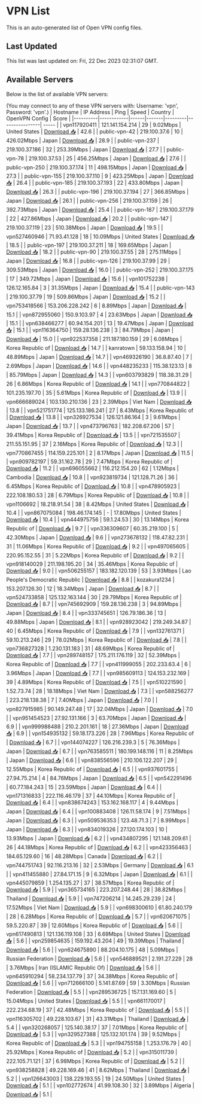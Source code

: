 # VPN List

This is an auto-generated list of Open VPN config files.

## Last Updated

This list was last updated on: Fri, 22 Dec 2023 02:31:07 GMT.

## Available Servers

Below is the list of available VPN servers:

(You may connect to any of these VPN servers with: Username: 'vpn', Password: 'vpn'.)
| Hostname | IP Address | Ping | Speed | Country | OpenVPN Config | Score |
|----------|------------|------|-------|---------|----------------| ----- |
| vpn117920411 | 121.141.154.214 | 29 | 9.02Mbps | United States | [Download 📥](./configs/server_0_US.ovpn) | 42.6 |
| public-vpn-42 | 219.100.37.6 | 10 | 426.02Mbps | Japan | [Download 📥](./configs/server_1_JP.ovpn) | 28.9 |
| public-vpn-237 | 219.100.37.186 | 32 | 253.39Mbps | Japan | [Download 📥](./configs/server_2_JP.ovpn) | 27.7 |
| public-vpn-78 | 219.100.37.53 | 25 | 456.25Mbps | Japan | [Download 📥](./configs/server_3_JP.ovpn) | 27.6 |
| public-vpn-250 | 219.100.37.174 | 11 | 498.15Mbps | Japan | [Download 📥](./configs/server_4_JP.ovpn) | 27.3 |
| public-vpn-155 | 219.100.37.110 | 9 | 423.25Mbps | Japan | [Download 📥](./configs/server_5_JP.ovpn) | 26.4 |
| public-vpn-185 | 219.100.37.193 | 22 | 433.80Mbps | Japan | [Download 📥](./configs/server_6_JP.ovpn) | 26.3 |
| public-vpn-196 | 219.100.37.194 | 27 | 366.85Mbps | Japan | [Download 📥](./configs/server_7_JP.ovpn) | 26.1 |
| public-vpn-256 | 219.100.37.159 | 26 | 392.73Mbps | Japan | [Download 📥](./configs/server_8_JP.ovpn) | 25.4 |
| public-vpn-187 | 219.100.37.179 | 22 | 427.86Mbps | Japan | [Download 📥](./configs/server_9_JP.ovpn) | 20.2 |
| public-vpn-147 | 219.100.37.119 | 23 | 510.38Mbps | Japan | [Download 📥](./configs/server_10_JP.ovpn) | 19.5 |
| vpn527460946 | 71.93.41.128 | 18 | 10.09Mbps | United States | [Download 📥](./configs/server_11_US.ovpn) | 18.5 |
| public-vpn-197 | 219.100.37.211 | 18 | 169.65Mbps | Japan | [Download 📥](./configs/server_12_JP.ovpn) | 18.2 |
| public-vpn-90 | 219.100.37.55 | 28 | 275.11Mbps | Japan | [Download 📥](./configs/server_13_JP.ovpn) | 16.8 |
| public-vpn-126 | 219.100.37.99 | 29 | 309.53Mbps | Japan | [Download 📥](./configs/server_14_JP.ovpn) | 16.0 |
| public-vpn-252 | 219.100.37.175 | 17 | 349.72Mbps | Japan | [Download 📥](./configs/server_15_JP.ovpn) | 15.6 |
| vpn101752238 | 126.12.165.84 | 3 | 31.35Mbps | Japan | [Download 📥](./configs/server_16_JP.ovpn) | 15.4 |
| public-vpn-143 | 219.100.37.79 | 19 | 509.86Mbps | Japan | [Download 📥](./configs/server_17_JP.ovpn) | 15.2 |
| vpn753418566 | 153.206.228.242 | 6 | 8.89Mbps | Japan | [Download 📥](./configs/server_18_JP.ovpn) | 15.1 |
| vpn872955060 | 150.9.103.97 | 4 | 23.63Mbps | Japan | [Download 📥](./configs/server_19_JP.ovpn) | 15.1 |
| vpn638466277 | 60.94.154.201 | 13 | 19.47Mbps | Japan | [Download 📥](./configs/server_20_JP.ovpn) | 15.1 |
| vpn116364750 | 159.28.136.238 | 3 | 84.79Mbps | Japan | [Download 📥](./configs/server_21_JP.ovpn) | 15.0 |
| vpn922537358 | 211.187.180.159 | 29 | 6.08Mbps | Korea Republic of | [Download 📥](./configs/server_22_KR.ovpn) | 14.7 |
| kanratown | 59.133.158.94 | 10 | 48.89Mbps | Japan | [Download 📥](./configs/server_23_JP.ovpn) | 14.7 |
| vpn469326190 | 36.8.87.40 | 7 | 2.69Mbps | Japan | [Download 📥](./configs/server_24_JP.ovpn) | 14.6 |
| vpn448235233 | 115.38.123.13 | 8 | 85.79Mbps | Japan | [Download 📥](./configs/server_25_JP.ovpn) | 14.3 |
| vpn603793829 | 118.38.31.29 | 26 | 6.86Mbps | Korea Republic of | [Download 📥](./configs/server_26_KR.ovpn) | 14.1 |
| vpn770844822 | 101.235.197.70 | 35 | 5.61Mbps | Korea Republic of | [Download 📥](./configs/server_27_KR.ovpn) | 13.9 |
| vpn666689024 | 103.130.210.136 | 23 | 2.39Mbps | Viet Nam | [Download 📥](./configs/server_28_VN.ovpn) | 13.8 |
| vpn521751774 | 125.133.186.241 | 27 | 8.43Mbps | Korea Republic of | [Download 📥](./configs/server_29_KR.ovpn) | 13.8 |
| vpn326927534 | 126.121.86.164 | 3 | 9.61Mbps | Japan | [Download 📥](./configs/server_30_JP.ovpn) | 13.7 |
| vpn473796763 | 182.208.67.206 | 57 | 39.41Mbps | Korea Republic of | [Download 📥](./configs/server_31_KR.ovpn) | 13.5 |
| vpn721535507 | 211.55.151.95 | 37 | 2.16Mbps | Korea Republic of | [Download 📥](./configs/server_32_KR.ovpn) | 12.3 |
| vpn770867455 | 114.159.225.101 | 2 | 8.17Mbps | Japan | [Download 📥](./configs/server_33_JP.ovpn) | 11.5 |
| vpn909782197 | 59.31.162.78 | 29 | 7.47Mbps | Korea Republic of | [Download 📥](./configs/server_34_KR.ovpn) | 11.2 |
| vpn696055662 | 116.212.154.20 | 62 | 1.12Mbps | Cambodia | [Download 📥](./configs/server_35_KH.ovpn) | 10.8 |
| vpn923819734 | 121.128.71.26 | 36 | 6.45Mbps | Korea Republic of | [Download 📥](./configs/server_36_KR.ovpn) | 10.8 |
| vpn478905923 | 222.108.180.53 | 28 | 6.79Mbps | Korea Republic of | [Download 📥](./configs/server_37_KR.ovpn) | 10.8 |
| vpn1106692 | 18.218.91.54 | 38 | 8.42Mbps | United States | [Download 📥](./configs/server_38_US.ovpn) | 10.4 |
| vpn867075084 | 198.46.174.145 | - | 17.80Mbps | United States | [Download 📥](./configs/server_39_US.ovpn) | 10.4 |
| vpn444975756 | 59.1.24.53 | 30 | 13.14Mbps | Korea Republic of | [Download 📥](./configs/server_40_KR.ovpn) | 9.7 |
| vpn336309607 | 60.35.219.100 | 5 | 42.30Mbps | Japan | [Download 📥](./configs/server_41_JP.ovpn) | 9.6 |
| vpn273678132 | 118.47.82.231 | 31 | 11.06Mbps | Korea Republic of | [Download 📥](./configs/server_42_KR.ovpn) | 9.2 |
| vpn497065605 | 220.95.152.55 | 31 | 5.22Mbps | Korea Republic of | [Download 📥](./configs/server_43_KR.ovpn) | 9.2 |
| vpn918140029 | 211.198.195.20 | 34 | 35.46Mbps | Korea Republic of | [Download 📥](./configs/server_44_KR.ovpn) | 9.0 |
| vpn506255157 | 183.182.120.139 | 53 | 3.93Mbps | Lao People's Democratic Republic | [Download 📥](./configs/server_45_LA.ovpn) | 8.8 |
| kozakura1234 | 153.207.126.30 | 12 | 18.34Mbps | Japan | [Download 📥](./configs/server_46_JP.ovpn) | 8.7 |
| vpn524733858 | 125.132.163.144 | 30 | 29.79Mbps | Korea Republic of | [Download 📥](./configs/server_47_KR.ovpn) | 8.7 |
| vpn745692909 | 159.28.136.238 | 3 | 94.89Mbps | Japan | [Download 📥](./configs/server_48_JP.ovpn) | 8.4 |
| vpn333745651 | 126.79.186.36 | 13 | 49.88Mbps | Japan | [Download 📥](./configs/server_49_JP.ovpn) | 8.1 |
| vpn928923042 | 219.249.34.87 | 40 | 6.45Mbps | Korea Republic of | [Download 📥](./configs/server_50_KR.ovpn) | 7.9 |
| vpn132761371 | 59.10.213.246 | 29 | 78.02Mbps | Korea Republic of | [Download 📥](./configs/server_51_KR.ovpn) | 7.8 |
| vpn736827328 | 1.230.131.183 | 31 | 48.69Mbps | Korea Republic of | [Download 📥](./configs/server_52_KR.ovpn) | 7.7 |
| vpn289748157 | 175.211.176.119 | 32 | 52.39Mbps | Korea Republic of | [Download 📥](./configs/server_53_KR.ovpn) | 7.7 |
| vpn411999055 | 202.233.63.4 | 6 | 3.96Mbps | Japan | [Download 📥](./configs/server_54_JP.ovpn) | 7.7 |
| vpn985609113 | 124.153.232.169 | 39 | 4.89Mbps | Korea Republic of | [Download 📥](./configs/server_55_KR.ovpn) | 7.5 |
| vpn510221590 | 1.52.73.74 | 28 | 18.18Mbps | Viet Nam | [Download 📥](./configs/server_56_VN.ovpn) | 7.3 |
| vpn588256277 | 223.218.138.38 | 7 | 7.40Mbps | Japan | [Download 📥](./configs/server_57_JP.ovpn) | 7.0 |
| vpn827915985 | 90.149.247.48 | 17 | 32.04Mbps | Japan | [Download 📥](./configs/server_58_JP.ovpn) | 7.0 |
| vpn951454523 | 27.92.131.166 | 3 | 63.70Mbps | Japan | [Download 📥](./configs/server_59_JP.ovpn) | 6.9 |
| vpn999988488 | 210.2.201.161 | 18 | 27.36Mbps | Japan | [Download 📥](./configs/server_60_JP.ovpn) | 6.9 |
| vpn154935132 | 59.18.173.226 | 28 | 7.96Mbps | Korea Republic of | [Download 📥](./configs/server_61_KR.ovpn) | 6.7 |
| vpn144074227 | 126.216.239.3 | 5 | 76.36Mbps | Japan | [Download 📥](./configs/server_62_JP.ovpn) | 6.7 |
| vpn763585511 | 180.199.148.116 | 11 | 8.25Mbps | Japan | [Download 📥](./configs/server_63_JP.ovpn) | 6.6 |
| vpn838556596 | 210.106.122.207 | 29 | 12.55Mbps | Korea Republic of | [Download 📥](./configs/server_64_KR.ovpn) | 6.5 |
| vpn937601755 | 27.94.75.214 | 4 | 84.76Mbps | Japan | [Download 📥](./configs/server_65_JP.ovpn) | 6.5 |
| vpn542291496 | 60.77.184.243 | 15 | 23.59Mbps | Japan | [Download 📥](./configs/server_66_JP.ovpn) | 6.4 |
| vpn171316833 | 222.116.46.179 | 37 | 44.10Mbps | Korea Republic of | [Download 📥](./configs/server_67_KR.ovpn) | 6.4 |
| vpn838674243 | 153.162.168.117 | 4 | 9.44Mbps | Japan | [Download 📥](./configs/server_68_JP.ovpn) | 6.4 |
| vpn100883408 | 126.11.58.174 | 9 | 7.51Mbps | Japan | [Download 📥](./configs/server_69_JP.ovpn) | 6.3 |
| vpn509536353 | 123.48.71.3 | 7 | 8.99Mbps | Japan | [Download 📥](./configs/server_70_JP.ovpn) | 6.3 |
| vpn834019326 | 27.120.174.103 | 10 | 13.93Mbps | Japan | [Download 📥](./configs/server_71_JP.ovpn) | 6.2 |
| vpn434807295 | 121.148.209.61 | 26 | 44.18Mbps | Korea Republic of | [Download 📥](./configs/server_72_KR.ovpn) | 6.2 |
| vpn423356463 | 184.65.129.60 | 16 | 48.28Mbps | Canada | [Download 📥](./configs/server_73_CA.ovpn) | 6.2 |
| vpn744751743 | 92.116.213.16 | 32 | 2.53Mbps | Germany | [Download 📥](./configs/server_74_DE.ovpn) | 6.1 |
| vpn411455880 | 27.84.171.15 | 9 | 6.32Mbps | Japan | [Download 📥](./configs/server_75_JP.ovpn) | 6.1 |
| vpn445079859 | 1.254.135.27 | 37 | 38.57Mbps | Korea Republic of | [Download 📥](./configs/server_76_KR.ovpn) | 5.9 |
| vpn365734165 | 223.207.248.44 | 28 | 38.82Mbps | Thailand | [Download 📥](./configs/server_77_TH.ovpn) | 5.9 |
| vpn747206214 | 14.245.29.239 | 24 | 17.52Mbps | Viet Nam | [Download 📥](./configs/server_78_VN.ovpn) | 5.9 |
| vpn698300610 | 61.80.240.179 | 28 | 6.28Mbps | Korea Republic of | [Download 📥](./configs/server_79_KR.ovpn) | 5.7 |
| vpn620671075 | 59.5.220.87 | 39 | 12.60Mbps | Korea Republic of | [Download 📥](./configs/server_80_KR.ovpn) | 5.6 |
| vpn617490813 | 121.136.119.108 | 33 | 6.69Mbps | United States | [Download 📥](./configs/server_81_US.ovpn) | 5.6 |
| vpn259854635 | 159.192.43.204 | 49 | 19.39Mbps | Thailand | [Download 📥](./configs/server_82_TH.ovpn) | 5.6 |
| vpn624675890 | 88.204.10.175 | 48 | 5.09Mbps | Russian Federation | [Download 📥](./configs/server_83_RU.ovpn) | 5.6 |
| vpn546889521 | 2.191.27.229 | 28 | 3.76Mbps | Iran (ISLAMIC Republic Of) | [Download 📥](./configs/server_84_IR.ovpn) | 5.6 |
| vpn645910294 | 58.234.137.79 | 37 | 34.38Mbps | Korea Republic of | [Download 📥](./configs/server_85_KR.ovpn) | 5.6 |
| vpn712666100 | 5.141.87.69 | 59 | 3.30Mbps | Russian Federation | [Download 📥](./configs/server_86_RU.ovpn) | 5.5 |
| vpn289536725 | 157.131.169.60 | 5 | 15.04Mbps | United States | [Download 📥](./configs/server_87_US.ovpn) | 5.5 |
| vpn661170017 | 222.234.68.19 | 37 | 42.48Mbps | Korea Republic of | [Download 📥](./configs/server_88_KR.ovpn) | 5.5 |
| vpn116305702 | 49.228.103.67 | 31 | 43.31Mbps | Thailand | [Download 📥](./configs/server_89_TH.ovpn) | 5.4 |
| vpn320268057 | 125.140.38.17 | 37 | 7.01Mbps | Korea Republic of | [Download 📥](./configs/server_90_KR.ovpn) | 5.3 |
| vpn329527388 | 125.132.101.174 | 39 | 9.52Mbps | Korea Republic of | [Download 📥](./configs/server_91_KR.ovpn) | 5.3 |
| vpn194755158 | 1.253.176.79 | 40 | 25.92Mbps | Korea Republic of | [Download 📥](./configs/server_92_KR.ovpn) | 5.2 |
| vpn315011739 | 222.105.71.121 | 37 | 6.98Mbps | Korea Republic of | [Download 📥](./configs/server_93_KR.ovpn) | 5.2 |
| vpn938258828 | 49.228.169.46 | 41 | 8.62Mbps | Thailand | [Download 📥](./configs/server_94_TH.ovpn) | 5.2 |
| vpn126643003 | 138.229.193.55 | 19 | 24.50Mbps | United States | [Download 📥](./configs/server_95_US.ovpn) | 5.1 |
| vpn102772674 | 41.99.108.30 | 32 | 3.89Mbps | Algeria | [Download 📥](./configs/server_96_DZ.ovpn) | 5.1 |
